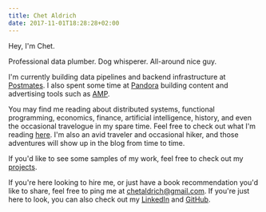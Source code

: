 ```yaml
---
title: Chet Aldrich 
date: 2017-11-01T18:28:28+02:00
---
```


Hey, I'm Chet.

Professional data plumber. Dog whisperer. All-around nice guy.

I'm currently building data pipelines and backend infrastructure at [Postmates](https://postmates.com).
I also spent some time at [Pandora](https://pandora.com) building content and 
advertising tools such as [AMP](https://amp.pandora.com).

You may find me reading about distributed systems, functional programming, economics, finance,
artificial intelligence, history, and even the occasional travelogue in my spare time. Feel free to check out
what I'm reading [here](https://www.goodreads.com/user/show/61719074-chet-aldrich).
I'm also an avid traveler and occasional hiker, and those adventures will show up in the blog from time to time.

If you'd like to see some samples of my work, feel free to check out my <a href="/projects.html">projects</a>.

If you're here looking to hire me, or just have a book recommendation you'd like to share,
feel free to ping me at [chetaldrich@gmail.com](mailto:chetaldrich@gmail.com).
If you're just here to look, you can also check out my [LinkedIn](https://linkedin.com/in/chetaldrich")
and [GitHub]("https://github.com/chetaldrich").